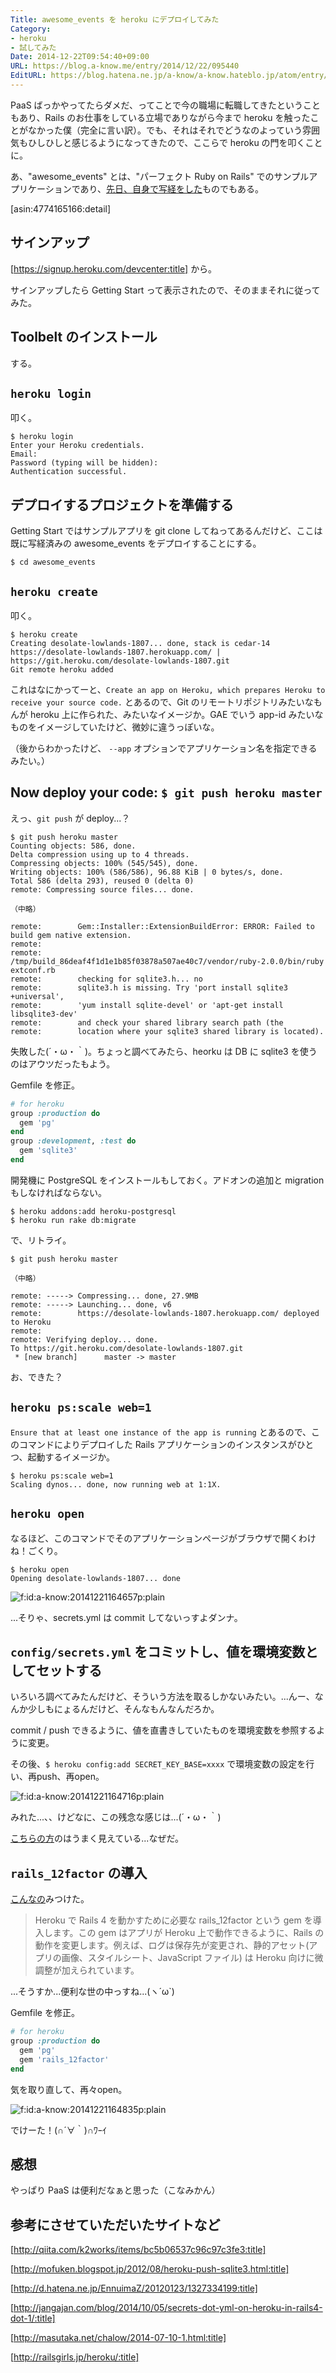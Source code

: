 ```yaml
---
Title: awesome_events を heroku にデプロイしてみた
Category:
- heroku
- 試してみた
Date: 2014-12-22T09:54:40+09:00
URL: https://blog.a-know.me/entry/2014/12/22/095440
EditURL: https://blog.hatena.ne.jp/a-know/a-know.hateblo.jp/atom/entry/8454420450077667894
---
```


PaaS ばっかやってたらダメだ、ってことで今の職場に転職してきたということもあり、Rails のお仕事をしている立場でありながら今まで heroku を触ったことがなかった僕（完全に言い訳）。でも、それはそれでどうなのよっていう雰囲気もひしひしと感じるようになってきたので、ここらで heroku の門を叩くことに。

あ、"awesome_events" とは、"パーフェクト Ruby on Rails" でのサンプルアプリケーションであり、[先日、自身で写経をした](https://blog.a-know.me/entry/2014/11/03/152518)ものでもある。



[asin:4774165166:detail]



## サインアップ
[https://signup.heroku.com/devcenter:title] から。

サインアップしたら Getting Start って表示されたので、そのままそれに従ってみた。

## Toolbelt のインストール
する。

## `heroku login`
叩く。

```
$ heroku login
Enter your Heroku credentials.
Email: 
Password (typing will be hidden): 
Authentication successful.
```

## デプロイするプロジェクトを準備する
Getting Start ではサンプルアプリを git clone してねってあるんだけど、ここは既に写経済みの awesome_events をデプロイすることにする。

```
$ cd awesome_events
```

## `heroku create`
叩く。

```
$ heroku create
Creating desolate-lowlands-1807... done, stack is cedar-14
https://desolate-lowlands-1807.herokuapp.com/ | https://git.heroku.com/desolate-lowlands-1807.git
Git remote heroku added
```

これはなにかってーと、`Create an app on Heroku, which prepares Heroku to receive your source code.` とあるので、Git のリモートリポジトリみたいなもんが heroku 上に作られた、みたいなイメージか。GAE でいう app-id みたいなものをイメージしていたけど、微妙に違うっぽいな。

（後からわかったけど、 `--app` オプションでアプリケーション名を指定できるみたい。）

## Now deploy your code: `$ git push heroku master`
えっ、`git push` が deploy...？

```
$ git push heroku master
Counting objects: 586, done.
Delta compression using up to 4 threads.
Compressing objects: 100% (545/545), done.
Writing objects: 100% (586/586), 96.88 KiB | 0 bytes/s, done.
Total 586 (delta 293), reused 0 (delta 0)
remote: Compressing source files... done.

（中略）

remote:        Gem::Installer::ExtensionBuildError: ERROR: Failed to build gem native extension.
remote:        
remote:        /tmp/build_86deaf4f1d1e1b85f03878a507ae40c7/vendor/ruby-2.0.0/bin/ruby extconf.rb
remote:        checking for sqlite3.h... no
remote:        sqlite3.h is missing. Try 'port install sqlite3 +universal',
remote:        'yum install sqlite-devel' or 'apt-get install libsqlite3-dev'
remote:        and check your shared library search path (the
remote:        location where your sqlite3 shared library is located).
```

失敗した(´・ω・｀)。ちょっと調べてみたら、heorku は DB に sqlite3 を使うのはアウツだったもよう。

Gemfile を修正。

```ruby
# for heroku
group :production do
  gem 'pg'
end
group :development, :test do
  gem 'sqlite3'
end
```

開発機に PostgreSQL をインストールもしておく。アドオンの追加と migration もしなければならない。

```
$ heroku addons:add heroku-postgresql
$ heroku run rake db:migrate
```

で、リトライ。

```
$ git push heroku master

（中略）

remote: -----> Compressing... done, 27.9MB
remote: -----> Launching... done, v6
remote:        https://desolate-lowlands-1807.herokuapp.com/ deployed to Heroku
remote: 
remote: Verifying deploy... done.
To https://git.heroku.com/desolate-lowlands-1807.git
 * [new branch]      master -> master
```

お、できた？

## `heroku ps:scale web=1`
`Ensure that at least one instance of the app is running` とあるので、このコマンドによりデプロイした Rails アプリケーションのインスタンスがひとつ、起動するイメージか。

```
$ heroku ps:scale web=1
Scaling dynos... done, now running web at 1:1X.
```

## `heroku open`
なるほど、このコマンドでそのアプリケーションページがブラウザで開くわけね！ごくり。

```
$ heroku open          
Opening desolate-lowlands-1807... done
```

<p><span itemscope itemtype="https://schema.org/Photograph"><img src="//cdn-ak.f.st-hatena.com/images/fotolife/a/a-know/20141221/20141221164657.png" alt="f:id:a-know:20141221164657p:plain" title="f:id:a-know:20141221164657p:plain" class="hatena-fotolife" itemprop="image"></span></p>


...そりゃ、secrets.yml は commit してないっすよダンナ。

## `config/secrets.yml` をコミットし、値を環境変数としてセットする
いろいろ調べてみたんだけど、そういう方法を取るしかないみたい。...んー、なんか少しもにょるんだけど、そんなもんなんだろか。

commit / push できるように、値を直書きしていたものを環境変数を参照するように変更。

その後、`$ heroku config:add SECRET_KEY_BASE=xxxx` で環境変数の設定を行い、再push、再open。

<p><span itemscope itemtype="https://schema.org/Photograph"><img src="//cdn-ak.f.st-hatena.com/images/fotolife/a/a-know/20141221/20141221164716.png" alt="f:id:a-know:20141221164716p:plain" title="f:id:a-know:20141221164716p:plain" class="hatena-fotolife" itemprop="image"></span></p>


みれた...、、けどなに、この残念な感じは...(´・ω・｀)

[こちらの方](http://masutaka.net/chalow/2014-07-10-1.html)のはうまく見えている...なぜだ。

## `rails_12factor` の導入

[こんなの](http://railsgirls.jp/heroku/)みつけた。

> Heroku で Rails 4 を動かすために必要な rails_12factor という gem を導入します。この gem はアプリが Heroku 上で動作できるように、Rails の動作を変更します。例えば、ログは保存先が変更され、静的アセット(アプリの画像、スタイルシート、JavaScript ファイル) は Heroku 向けに微調整が加えられています。


 ...そうすか...便利な世の中っすね...(ヽ´ω`)

Gemfile を修正。

```ruby
# for heroku
group :production do
  gem 'pg'
  gem 'rails_12factor'
end
```

気を取り直して、再々open。

<p><span itemscope itemtype="https://schema.org/Photograph"><img src="//cdn-ak.f.st-hatena.com/images/fotolife/a/a-know/20141221/20141221164835.png" alt="f:id:a-know:20141221164835p:plain" title="f:id:a-know:20141221164835p:plain" class="hatena-fotolife" itemprop="image"></span></p>



でけーた！(∩´∀｀)∩ﾜｰｲ

## 感想
やっぱり PaaS は便利だなぁと思った（こなみかん）


## 参考にさせていただいたサイトなど
[http://qiita.com/k2works/items/bc5b06537c96c97c3fe3:title]

[http://mofuken.blogspot.jp/2012/08/heroku-push-sqlite3.html:title]

[http://d.hatena.ne.jp/EnnuimaZ/20120123/1327334199:title]

[http://jangajan.com/blog/2014/10/05/secrets-dot-yml-on-heroku-in-rails4-dot-1/:title]

[http://masutaka.net/chalow/2014-07-10-1.html:title]

[http://railsgirls.jp/heroku/:title]


<script src="https://moshi-moshi.moshimo.works/moshimoshi/a_know_blog/2014-12-22-095440?title=awesome_events%20%E3%82%92%20heroku%20%E3%81%AB%E3%83%87%E3%83%97%E3%83%AD%E3%82%A4%E3%81%97%E3%81%A6%E3%81%BF%E3%81%9F"></script>
